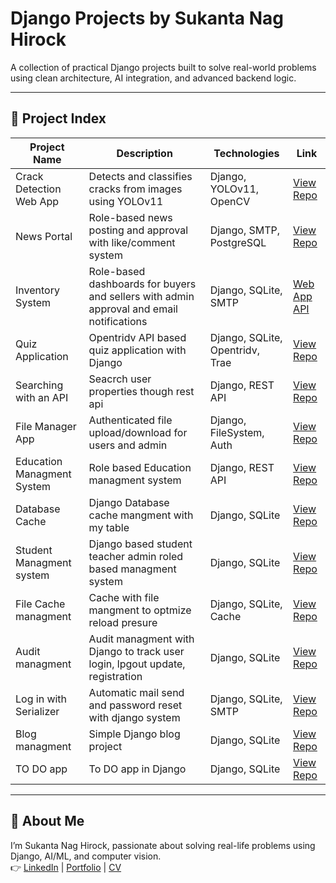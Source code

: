 # Django Projects by Sukanta Nag Hirock

A collection of practical Django projects built to solve real-world problems using clean architecture, AI integration, and advanced backend logic.

---

## 📌 Project Index

| Project Name | Description | Technologies | Link |
|--------------|-------------|--------------|------|
| Crack Detection Web App | Detects and classifies cracks from images using YOLOv11 | Django, YOLOv11, OpenCV | [View Repo]() |
| News Portal | Role-based news posting and approval with like/comment system | Django, SMTP, PostgreSQL | [View Repo]() |
| Inventory System | Role-based dashboards for buyers and sellers with admin approval and email notifications | Django, SQLite, SMTP | [Web App](https://github.com/sukantahirock/Inventory-Managment-System)  [API](https://github.com/sukantahirock/Inventory-Management-System-API) |
| Quiz Application | Opentridv API based quiz application with Django | Django, SQLite, Opentridv, Trae | [View Repo](https://github.com/sukantahirock/Quiz-Application) |
| Searching with an API | Seacrch user properties though rest api | Django, REST API | [View Repo](https://github.com/sukantahirock/Searching-with-api-in-Django-Project) |
| File Manager App | Authenticated file upload/download for users and admin | Django, FileSystem, Auth | [View Repo](https://github.com/sukantahirock/Django-FileManager-App) |
| Education Managment System | Role based Education managment system | Django, REST API | [View Repo](https://github.com/sukantahirock/Django-education-managment-system) |
| Database Cache | Django Database cache mangment with my table | Django, SQLite | [View Repo](https://github.com/sukantahirock/django_cache_project_db_cahe) |
| Student Managment system| Django based student teacher admin roled based managment system | Django, SQLite | [View Repo](https://github.com/sukantahirock/studentmanagment)
| File Cache managment | Cache with file mangment to optmize reload presure | Django, SQLite, Cache | [View Repo](https://github.com/sukantahirock/Django-Blog-With-FileCache) |
| Audit managment | Audit managment with Django to track user login, lpgout update, registration | Django, SQLite | [View Repo](https://github.com/sukantahirock/User_AUDIT_Project) |
| Log in with Serializer | Automatic mail send and password reset with django system | Django, SQLite, SMTP | [View Repo](https://github.com/sukantahirock/LoginRegisterProfile-Django-with-Serializer) |
| Blog managment | Simple Django blog project | Django, SQLite | [View Repo](https://github.com/sukantahirock/Blog_Project) |
| TO DO app | To DO app in Django | Django, SQLite | [View Repo](https://github.com/sukantahirock/Todo_django) |



---

## 💼 About Me
I’m Sukanta Nag Hirock, passionate about solving real-life problems using Django, AI/ML, and computer vision.  
👉 [LinkedIn](https://sukanta-3d-portfolio.vercel.app/) | [Portfolio](https://sukanta-3d-portfolio.vercel.app/) | [CV]()

